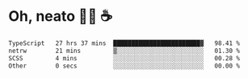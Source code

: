# Oh, neato 🧑‍💻 ☕

<!--START_SECTION:waka-->

```txt
TypeScript   27 hrs 37 mins  ████████████████████████▓   98.41 %
netrw        21 mins         ▒░░░░░░░░░░░░░░░░░░░░░░░░   01.30 %
SCSS         4 mins          ░░░░░░░░░░░░░░░░░░░░░░░░░   00.28 %
Other        0 secs          ░░░░░░░░░░░░░░░░░░░░░░░░░   00.00 %
```

<!--END_SECTION:waka-->
